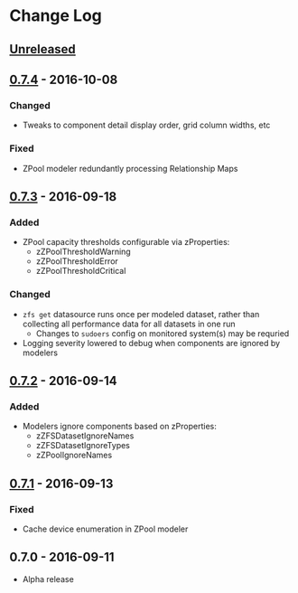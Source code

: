 # Change Log

## [Unreleased]

## [0.7.4] - 2016-10-08
### Changed
 * Tweaks to component detail display order, grid column widths, etc

### Fixed
 * ZPool modeler redundantly processing Relationship Maps

## [0.7.3] - 2016-09-18
### Added
 * ZPool capacity thresholds configurable via zProperties:
   * zZPoolThresholdWarning
   * zZPoolThresholdError
   * zZPoolThresholdCritical

### Changed
 * `zfs get` datasource runs once per modeled dataset, rather than collecting all performance data for all datasets in one run 
   * Changes to `sudoers` config on monitored system(s) may be requried
 * Logging severity lowered to debug when components are ignored by modelers


## [0.7.2] - 2016-09-14
### Added
 * Modelers ignore components based on zProperties:
   * zZFSDatasetIgnoreNames
   * zZFSDatasetIgnoreTypes
   * zZPoolIgnoreNames


## [0.7.1] - 2016-09-13
### Fixed
 * Cache device enumeration in ZPool modeler


## 0.7.0 - 2016-09-11
 * Alpha release


[Unreleased]: https://github.com/daviswr/ZenPacks.daviswr.ZFS/compare/0.7.4...HEAD
[0.7.4]: https://github.com/daviswr/ZenPacks.daviswr.ZFS/compare/0.7.3...0.7.4
[0.7.3]: https://github.com/daviswr/ZenPacks.daviswr.ZFS/compare/0.7.2...0.7.3
[0.7.2]: https://github.com/daviswr/ZenPacks.daviswr.ZFS/compare/0.7.1...0.7.2 
[0.7.1]: https://github.com/daviswr/ZenPacks.daviswr.ZFS/compare/0.7.0...0.7.1

